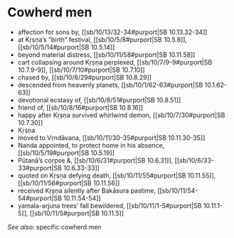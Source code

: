 # Cowherd men

* affection for sons by, [[sb/10/13/32-34#purport|SB 10.13.32-34]]
* at Kṛṣṇa’s ”birth” festival, [[sb/10/5/8#purport|SB 10.5.8]], [[sb/10/5/14#purport|SB 10.5.14]]
* beyond material distress, [[sb/10/11/58#purport|SB 10.11.58]]
* cart collapsing around Kṛṣṇa perplexed, [[sb/10/7/9-9#purport|SB 10.7.9-9]], [[sb/10/7/10#purport|SB 10.7.10]]
* chased by, [[sb/10/8/29#purport|SB 10.8.29]]
* descended from heavenly planets, [[sb/10/1/62-63#purport|SB 10.1.62-63]]
* devotional ecstasy of, [[sb/10/8/51#purport|SB 10.8.51]]
* friend of, [[sb/10/8/16#purport|SB 10.8.16]]
* happy after Kṛṣṇa survived whirlwind demon, [[sb/10/7/30#purport|SB 10.7.30]]
* Kṛṣṇa
* moved to Vṛndāvana, [[sb/10/11/30-35#purport|SB 10.11.30-35]]
* Nanda appointed, to protect home in his absence, [[sb/10/5/19#purport|SB 10.5.19]]
* Pūtanā’s corpse &, [[sb/10/6/31#purport|SB 10.6.31]], [[sb/10/6/33-33#purport|SB 10.6.33-33]]
* quoted on Kṛṣṇa defying death, [[sb/10/11/55#purport|SB 10.11.55]], [[sb/10/11/56#purport|SB 10.11.56]]
* received Kṛṣṇa silently after Bakāsura pastime, [[sb/10/11/54-54#purport|SB 10.11.54-54]]
* yamala-arjuna trees’ fall bewildered, [[sb/10/11/1-5#purport|SB 10.11.1-5]], [[sb/10/11/5#purport|SB 10.11.5]]

*See also:* specific cowherd men
